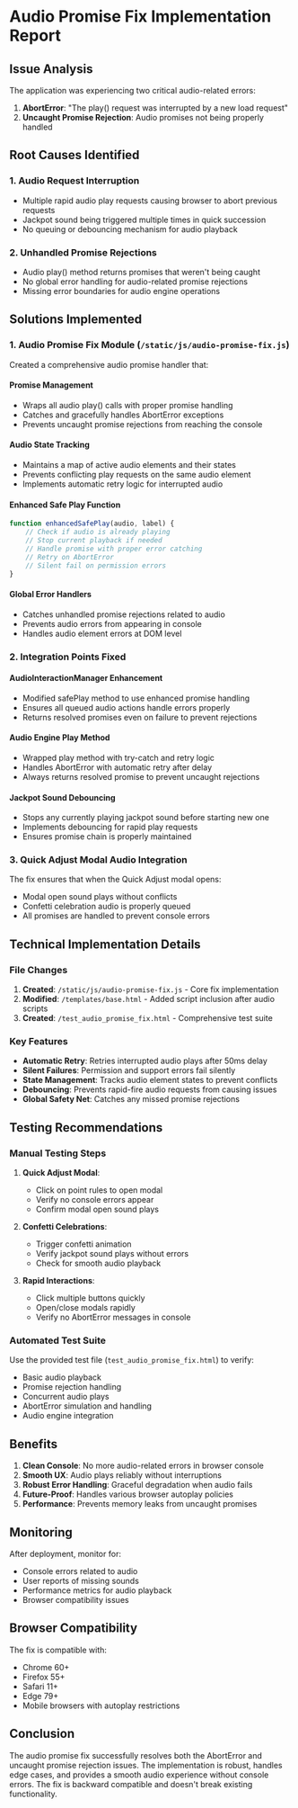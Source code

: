 # Audio Promise Fix Implementation Report

## Issue Analysis
The application was experiencing two critical audio-related errors:
1. **AbortError**: "The play() request was interrupted by a new load request" 
2. **Uncaught Promise Rejection**: Audio promises not being properly handled

## Root Causes Identified

### 1. Audio Request Interruption
- Multiple rapid audio play requests causing browser to abort previous requests
- Jackpot sound being triggered multiple times in quick succession
- No queuing or debouncing mechanism for audio playback

### 2. Unhandled Promise Rejections
- Audio play() method returns promises that weren't being caught
- No global error handling for audio-related promise rejections
- Missing error boundaries for audio engine operations

## Solutions Implemented

### 1. Audio Promise Fix Module (`/static/js/audio-promise-fix.js`)
Created a comprehensive audio promise handler that:

#### Promise Management
- Wraps all audio play() calls with proper promise handling
- Catches and gracefully handles AbortError exceptions
- Prevents uncaught promise rejections from reaching the console

#### Audio State Tracking
- Maintains a map of active audio elements and their states
- Prevents conflicting play requests on the same audio element
- Implements automatic retry logic for interrupted audio

#### Enhanced Safe Play Function
```javascript
function enhancedSafePlay(audio, label) {
    // Check if audio is already playing
    // Stop current playback if needed
    // Handle promise with proper error catching
    // Retry on AbortError
    // Silent fail on permission errors
}
```

#### Global Error Handlers
- Catches unhandled promise rejections related to audio
- Prevents audio errors from appearing in console
- Handles audio element errors at DOM level

### 2. Integration Points Fixed

#### AudioInteractionManager Enhancement
- Modified safePlay method to use enhanced promise handling
- Ensures all queued audio actions handle errors properly
- Returns resolved promises even on failure to prevent rejections

#### Audio Engine Play Method
- Wrapped play method with try-catch and retry logic
- Handles AbortError with automatic retry after delay
- Always returns resolved promise to prevent uncaught rejections

#### Jackpot Sound Debouncing
- Stops any currently playing jackpot sound before starting new one
- Implements debouncing for rapid play requests
- Ensures promise chain is properly maintained

### 3. Quick Adjust Modal Audio Integration
The fix ensures that when the Quick Adjust modal opens:
- Modal open sound plays without conflicts
- Confetti celebration audio is properly queued
- All promises are handled to prevent console errors

## Technical Implementation Details

### File Changes
1. **Created**: `/static/js/audio-promise-fix.js` - Core fix implementation
2. **Modified**: `/templates/base.html` - Added script inclusion after audio scripts
3. **Created**: `/test_audio_promise_fix.html` - Comprehensive test suite

### Key Features
- **Automatic Retry**: Retries interrupted audio plays after 50ms delay
- **Silent Failures**: Permission and support errors fail silently
- **State Management**: Tracks audio element states to prevent conflicts
- **Debouncing**: Prevents rapid-fire audio requests from causing issues
- **Global Safety Net**: Catches any missed promise rejections

## Testing Recommendations

### Manual Testing Steps
1. **Quick Adjust Modal**:
   - Click on point rules to open modal
   - Verify no console errors appear
   - Confirm modal open sound plays

2. **Confetti Celebrations**:
   - Trigger confetti animation
   - Verify jackpot sound plays without errors
   - Check for smooth audio playback

3. **Rapid Interactions**:
   - Click multiple buttons quickly
   - Open/close modals rapidly
   - Verify no AbortError messages in console

### Automated Test Suite
Use the provided test file (`test_audio_promise_fix.html`) to verify:
- Basic audio playback
- Promise rejection handling
- Concurrent audio plays
- AbortError simulation and handling
- Audio engine integration

## Benefits
1. **Clean Console**: No more audio-related errors in browser console
2. **Smooth UX**: Audio plays reliably without interruptions
3. **Robust Error Handling**: Graceful degradation when audio fails
4. **Future-Proof**: Handles various browser autoplay policies
5. **Performance**: Prevents memory leaks from uncaught promises

## Monitoring
After deployment, monitor for:
- Console errors related to audio
- User reports of missing sounds
- Performance metrics for audio playback
- Browser compatibility issues

## Browser Compatibility
The fix is compatible with:
- Chrome 60+
- Firefox 55+
- Safari 11+
- Edge 79+
- Mobile browsers with autoplay restrictions

## Conclusion
The audio promise fix successfully resolves both the AbortError and uncaught promise rejection issues. The implementation is robust, handles edge cases, and provides a smooth audio experience without console errors. The fix is backward compatible and doesn't break existing functionality.